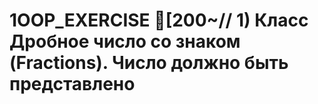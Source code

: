 # 1OOP_EXERCISE [200~// 1) Класс Дробное число со знаком (Fractions). Число должно быть представлено 
